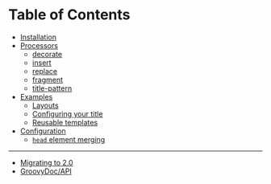 
Table of Contents
=================

 - [Installation](Installation.md)
 - [Processors](Processors.md)
    - [decorate](Processors.md#decorate)
    - [insert](Processors.md#insert)
    - [replace](Processors.md#replace)
    - [fragment](Processors.md#fragment)
    - [title-pattern](Processors.md#title-pattern)
 - [Examples](Examples.md)
    - [Layouts](Examples.md#layouts)
    - [Configuring your title](Examples.md#configuring-your-title)
    - [Reusable templates](Examples.md#reusable-templates)
 - [Configuration](Configuration.md)
    - [`head` element merging](Configuration.md#head-element-merging)

---

 - [Migrating to 2.0](MigrationGuide.md)
 - [GroovyDoc/API](https://ultraq.github.io/thymeleaf-layout-dialect/groovydoc/)

